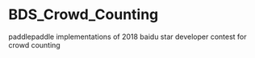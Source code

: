 # BDS_Crowd_Counting
paddlepaddle implementations of 2018 baidu star developer contest for crowd counting
